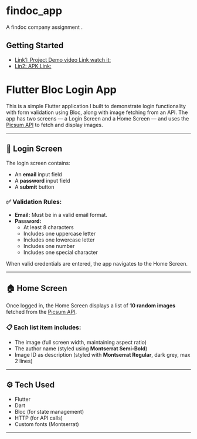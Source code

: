 # findoc_app

A findoc company assignment .

## Getting Started


- [Link1: Project Demo video Link watch it:](https://drive.google.com/file/d/16INOuFnELh_KcWw1EuzE1cumobkY1mmh/view?usp=drive_link)
- [Lin2: APK Link:](https://drive.google.com/file/d/1OVIK_LWXWSMLvlY8987p-pgDxNsXF-Ij/view?usp=drive_link)

# Flutter Bloc Login App

This is a simple Flutter application I built to demonstrate login functionality with form validation using Bloc, along with image fetching from an API. The app has two screens — a Login Screen and a Home Screen — and uses the [Picsum API](https://picsum.photos) to fetch and display images.

---

## 🔐 Login Screen

The login screen contains:
- An **email** input field
- A **password** input field
- A **submit** button

### ✅ Validation Rules:
- **Email:** Must be in a valid email format.
- **Password:** 
  - At least 8 characters
  - Includes one uppercase letter
  - Includes one lowercase letter
  - Includes one number
  - Includes one special character

When valid credentials are entered, the app navigates to the Home Screen.

---

## 🏠 Home Screen

Once logged in, the Home Screen displays a list of **10 random images** fetched from the [Picsum API](https://picsum.photos/v2/list).

### 📋 Each list item includes:
- The image (full screen width, maintaining aspect ratio)
- The author name (styled using **Montserrat Semi-Bold**)
- Image ID as description (styled with **Montserrat Regular**, dark grey, max 2 lines)

---

## ⚙️ Tech Used

- Flutter
- Dart
- Bloc (for state management)
- HTTP (for API calls)
- Custom fonts (Montserrat)

---





